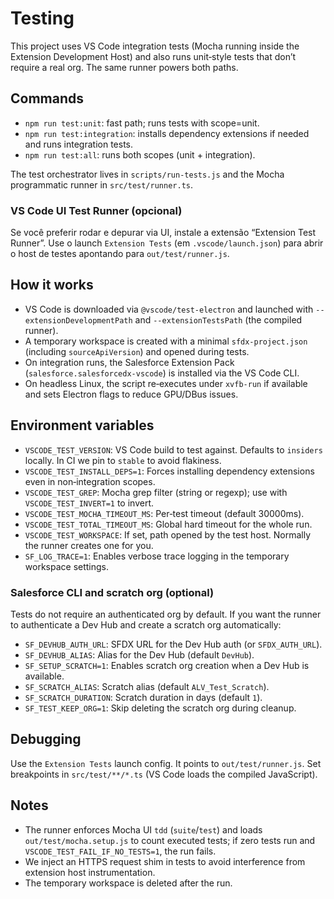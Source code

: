 # Testing

This project uses VS Code integration tests (Mocha running inside the Extension Development Host) and also runs unit‑style tests that don’t require a real org. The same runner powers both paths.

## Commands

- `npm run test:unit`: fast path; runs tests with scope=unit.
- `npm run test:integration`: installs dependency extensions if needed and runs integration tests.
- `npm run test:all`: runs both scopes (unit + integration).

The test orchestrator lives in `scripts/run-tests.js` and the Mocha programmatic runner in `src/test/runner.ts`.

### VS Code UI Test Runner (opcional)

Se você preferir rodar e depurar via UI, instale a extensão “Extension Test Runner”. Use o launch `Extension Tests` (em `.vscode/launch.json`) para abrir o host de testes apontando para `out/test/runner.js`.

## How it works

- VS Code is downloaded via `@vscode/test-electron` and launched with `--extensionDevelopmentPath` and `--extensionTestsPath` (the compiled runner).
- A temporary workspace is created with a minimal `sfdx-project.json` (including `sourceApiVersion`) and opened during tests.
- On integration runs, the Salesforce Extension Pack (`salesforce.salesforcedx-vscode`) is installed via the VS Code CLI.
- On headless Linux, the script re‑executes under `xvfb-run` if available and sets Electron flags to reduce GPU/DBus issues.

## Environment variables

- `VSCODE_TEST_VERSION`: VS Code build to test against. Defaults to `insiders` locally. In CI we pin to `stable` to avoid flakiness.
- `VSCODE_TEST_INSTALL_DEPS=1`: Forces installing dependency extensions even in non‑integration scopes.
- `VSCODE_TEST_GREP`: Mocha grep filter (string or regexp); use with `VSCODE_TEST_INVERT=1` to invert.
- `VSCODE_TEST_MOCHA_TIMEOUT_MS`: Per‑test timeout (default 30000ms).
- `VSCODE_TEST_TOTAL_TIMEOUT_MS`: Global hard timeout for the whole run.
- `VSCODE_TEST_WORKSPACE`: If set, path opened by the test host. Normally the runner creates one for you.
- `SF_LOG_TRACE=1`: Enables verbose trace logging in the temporary workspace settings.

### Salesforce CLI and scratch org (optional)

Tests do not require an authenticated org by default. If you want the runner to authenticate a Dev Hub and create a scratch org automatically:

- `SF_DEVHUB_AUTH_URL`: SFDX URL for the Dev Hub auth (or `SFDX_AUTH_URL`).
- `SF_DEVHUB_ALIAS`: Alias for the Dev Hub (default `DevHub`).
- `SF_SETUP_SCRATCH=1`: Enables scratch org creation when a Dev Hub is available.
- `SF_SCRATCH_ALIAS`: Scratch alias (default `ALV_Test_Scratch`).
- `SF_SCRATCH_DURATION`: Scratch duration in days (default `1`).
- `SF_TEST_KEEP_ORG=1`: Skip deleting the scratch org during cleanup.

## Debugging

Use the `Extension Tests` launch config. It points to `out/test/runner.js`. Set breakpoints in `src/test/**/*.ts` (VS Code loads the compiled JavaScript).

## Notes

- The runner enforces Mocha UI `tdd` (`suite`/`test`) and loads `out/test/mocha.setup.js` to count executed tests; if zero tests run and `VSCODE_TEST_FAIL_IF_NO_TESTS=1`, the run fails.
- We inject an HTTPS request shim in tests to avoid interference from extension host instrumentation.
- The temporary workspace is deleted after the run.
